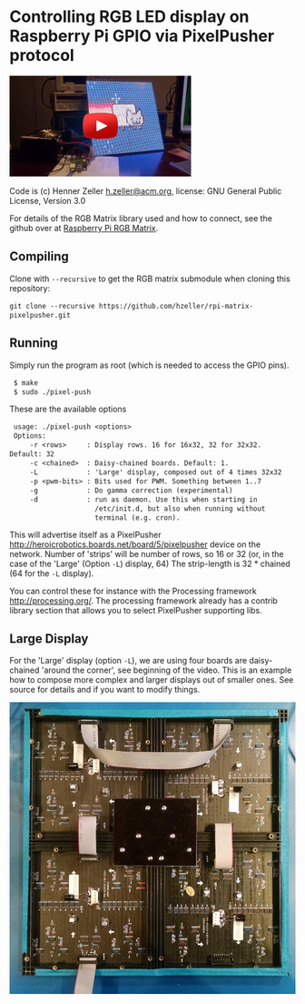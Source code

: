 Controlling RGB LED display on Raspberry Pi GPIO via PixelPusher protocol
=========================================================================

[![Example video][vid]](http://youtu.be/ZglGuMaKvpY)


Code is (c) Henner Zeller <h.zeller@acm.org>,
license: GNU General Public License, Version 3.0

For details of the RGB Matrix library used and how to connect,
see the github over at [Raspberry Pi RGB Matrix][rgb-matrix-lib].

Compiling
---------
Clone with `--recursive` to get the RGB matrix submodule when cloning
this repository:

    git clone --recursive https://github.com/hzeller/rpi-matrix-pixelpusher.git
	
Running
-------
Simply run the program as root (which is needed to access the GPIO pins).

     $ make
     $ sudo ./pixel-push

These are the available options

     usage: ./pixel-push <options>
     Options:
         -r <rows>     : Display rows. 16 for 16x32, 32 for 32x32. Default: 32
         -c <chained>  : Daisy-chained boards. Default: 1.
         -L            : 'Large' display, composed out of 4 times 32x32
         -p <pwm-bits> : Bits used for PWM. Something between 1..7
         -g            : Do gamma correction (experimental)
         -d            : run as daemon. Use this when starting in
                         /etc/init.d, but also when running without
                         terminal (e.g. cron).

This will advertise itself as a
PixelPusher <http://heroicrobotics.boards.net/board/5/pixelpusher> device
on the network. Number of 'strips' will be number of rows, so 16 or 32
(or, in the case of the 'Large' (Option `-L`) display, 64)
The strip-length is 32 * chained (64 for the `-L` display).

You can control these for instance with the Processing framework
<http://processing.org/>. The processing framework already has a contrib
library section that allows you to select PixelPusher supporting libs.

Large Display
-------------
For the 'Large' display (option `-L`), we are using four boards are
daisy-chained 'around the corner', see beginning of the video. This is an
example how to compose more complex and larger displays out of smaller ones.
See source for details and if you want to modify things.

![Chaining multiple displays][matrix64]

[rgb-matrix-lib]: https://github.com/hzeller/rpi-rgb-led-matrix
[matrix64]: ./img/chained-64x64.jpg
[vid]: ./img/pp-vid.jpg
